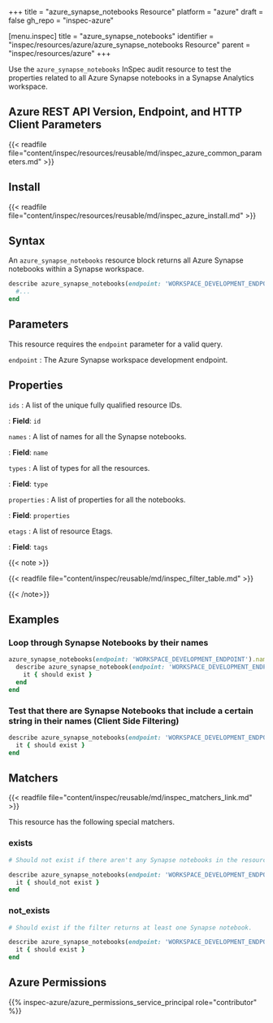 +++
title = "azure_synapse_notebooks Resource"
platform = "azure"
draft = false
gh_repo = "inspec-azure"

[menu.inspec]
title = "azure_synapse_notebooks"
identifier = "inspec/resources/azure/azure_synapse_notebooks Resource"
parent = "inspec/resources/azure"
+++

Use the `azure_synapse_notebooks` InSpec audit resource to test the properties related to all Azure Synapse notebooks in a Synapse Analytics workspace.

## Azure REST API Version, Endpoint, and HTTP Client Parameters

{{< readfile file="content/inspec/resources/reusable/md/inspec_azure_common_parameters.md" >}}

## Install

{{< readfile file="content/inspec/resources/reusable/md/inspec_azure_install.md" >}}

## Syntax

An `azure_synapse_notebooks` resource block returns all Azure Synapse notebooks within a Synapse workspace.

```ruby
describe azure_synapse_notebooks(endpoint: 'WORKSPACE_DEVELOPMENT_ENDPOINT') do
  #...
end
```

## Parameters

This resource requires the `endpoint` parameter for a valid query.

`endpoint`
: The Azure Synapse workspace development endpoint.

## Properties

`ids`
: A list of the unique fully qualified resource IDs.

: **Field**: `id`

`names`
: A list of names for all the Synapse notebooks.

: **Field**: `name`

`types`
: A list of types for all the resources.

: **Field**: `type`

`properties`
: A list of properties for all the notebooks.

: **Field**: `properties`

`etags`
: A list of resource Etags.

: **Field**: `tags`

{{< note >}}

{{< readfile file="content/inspec/reusable/md/inspec_filter_table.md" >}}

{{< /note>}}

## Examples

### Loop through Synapse Notebooks by their names

```ruby
azure_synapse_notebooks(endpoint: 'WORKSPACE_DEVELOPMENT_ENDPOINT').names.each do |name|
  describe azure_synapse_notebook(endpoint: 'WORKSPACE_DEVELOPMENT_ENDPOINT', name: name) do
    it { should exist }
  end
end
```

### Test that there are Synapse Notebooks that include a certain string in their names (Client Side Filtering)

```ruby
describe azure_synapse_notebooks(endpoint: 'WORKSPACE_DEVELOPMENT_ENDPOINT').where { name.include?('analytics-trends') } do
  it { should exist }
end
```

## Matchers

{{< readfile file="content/inspec/reusable/md/inspec_matchers_link.md" >}}

This resource has the following special matchers.

### exists

```ruby
# Should not exist if there aren't any Synapse notebooks in the resource group.

describe azure_synapse_notebooks(endpoint: 'WORKSPACE_DEVELOPMENT_ENDPOINT') do
  it { should_not exist }
end
```

### not_exists

```ruby
# Should exist if the filter returns at least one Synapse notebook.

describe azure_synapse_notebooks(endpoint: 'WORKSPACE_DEVELOPMENT_ENDPOINT') do
  it { should exist }
end
```

## Azure Permissions

{{% inspec-azure/azure_permissions_service_principal role="contributor" %}}

